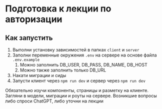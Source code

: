 # Подготовка к лекции по авторизации

## Как запустить

1. Выполни установку зависимостей в папках `client` и `server`
2. Заполни переменные окружения `.env` на сервере на основе файла `.env.example`
   1. Можно заполнить DB_USER, DB_PASS, DB_NAME, DB_HOST
   2. Можно также заполнить только DB_URL
3. Накати миграции и сиды
4. Запусти клиент через `npm run dev` и сервер через `npm run dev`

Обязательно изучи компоненты, страницы и разметку на клиенте. Загляни в модели, миграции и
роуты на сервере. Возникшие вопросы либо спроси ChatGPT, либо уточни на лекции
